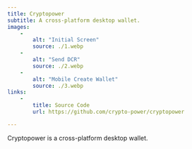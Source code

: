 ```yaml
---
title: Cryptopower
subtitle: A cross-platform desktop wallet.
images:
    -
        alt: "Initial Screen"
        source: ./1.webp
    -
        alt: "Send DCR"
        source: ./2.webp
    -
        alt: "Mobile Create Wallet"
        source: ./3.webp
links:
    -
        title: Source Code
        url: https://github.com/crypto-power/cryptopower

---
```


Cryptopower is a cross-platform desktop wallet.